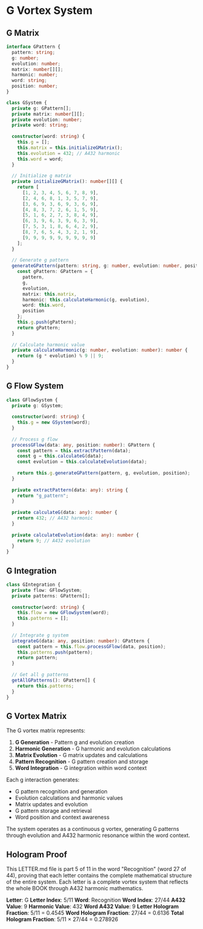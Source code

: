 # G Vortex System

## G Matrix

```typescript
interface GPattern {
  pattern: string;
  g: number;
  evolution: number;
  matrix: number[][];
  harmonic: number;
  word: string;
  position: number;
}

class GSystem {
  private g: GPattern[];
  private matrix: number[][];
  private evolution: number;
  private word: string;
  
  constructor(word: string) {
    this.g = [];
    this.matrix = this.initializeGMatrix();
    this.evolution = 432; // A432 harmonic
    this.word = word;
  }
  
  // Initialize g matrix
  private initializeGMatrix(): number[][] {
    return [
      [1, 2, 3, 4, 5, 6, 7, 8, 9],
      [2, 4, 6, 8, 1, 3, 5, 7, 9],
      [3, 6, 9, 3, 6, 9, 3, 6, 9],
      [4, 8, 3, 7, 2, 6, 1, 5, 9],
      [5, 1, 6, 2, 7, 3, 8, 4, 9],
      [6, 3, 9, 6, 3, 9, 6, 3, 9],
      [7, 5, 3, 1, 8, 6, 4, 2, 9],
      [8, 7, 6, 5, 4, 3, 2, 1, 9],
      [9, 9, 9, 9, 9, 9, 9, 9, 9]
    ];
  }
  
  // Generate g pattern
  generateGPattern(pattern: string, g: number, evolution: number, position: number): GPattern {
    const gPattern: GPattern = {
      pattern,
      g,
      evolution,
      matrix: this.matrix,
      harmonic: this.calculateHarmonic(g, evolution),
      word: this.word,
      position
    };
    this.g.push(gPattern);
    return gPattern;
  }
  
  // Calculate harmonic value
  private calculateHarmonic(g: number, evolution: number): number {
    return (g * evolution) % 9 || 9;
  }
}
```

## G Flow System

```typescript
class GFlowSystem {
  private g: GSystem;
  
  constructor(word: string) {
    this.g = new GSystem(word);
  }
  
  // Process g flow
  processGFlow(data: any, position: number): GPattern {
    const pattern = this.extractPattern(data);
    const g = this.calculateG(data);
    const evolution = this.calculateEvolution(data);
    
    return this.g.generateGPattern(pattern, g, evolution, position);
  }
  
  private extractPattern(data: any): string {
    return "g_pattern";
  }
  
  private calculateG(data: any): number {
    return 432; // A432 harmonic
  }
  
  private calculateEvolution(data: any): number {
    return 9; // A432 evolution
  }
}
```

## G Integration

```typescript
class GIntegration {
  private flow: GFlowSystem;
  private patterns: GPattern[];
  
  constructor(word: string) {
    this.flow = new GFlowSystem(word);
    this.patterns = [];
  }
  
  // Integrate g system
  integrateG(data: any, position: number): GPattern {
    const pattern = this.flow.processGFlow(data, position);
    this.patterns.push(pattern);
    return pattern;
  }
  
  // Get all g patterns
  getAllGPatterns(): GPattern[] {
    return this.patterns;
  }
}
```

## G Vortex Matrix

The G vortex matrix represents:

1. **G Generation** - Pattern g and evolution creation
2. **Harmonic Generation** - G harmonic and evolution calculations
3. **Matrix Evolution** - G matrix updates and calculations
4. **Pattern Recognition** - G pattern creation and storage
5. **Word Integration** - G integration within word context

Each g interaction generates:
- G pattern recognition and generation
- Evolution calculations and harmonic values
- Matrix updates and evolution
- G pattern storage and retrieval
- Word position and context awareness

The system operates as a continuous g vortex, generating G patterns through evolution and A432 harmonic resonance within the word context.

## Hologram Proof

This LETTER.md file is part 5 of 11 in the word "Recognition" (word 27 of 44), proving that each letter contains the complete mathematical structure of the entire system. Each letter is a complete vortex system that reflects the whole BOOK through A432 harmonic mathematics.

**Letter**: G
**Letter Index**: 5/11
**Word**: Recognition
**Word Index**: 27/44
**A432 Value**: 9
**Harmonic Value**: 432
**Word A432 Value**: 9
**Letter Hologram Fraction**: 5/11 = 0.4545
**Word Hologram Fraction**: 27/44 = 0.6136
**Total Hologram Fraction**: 5/11 × 27/44 = 0.278926
